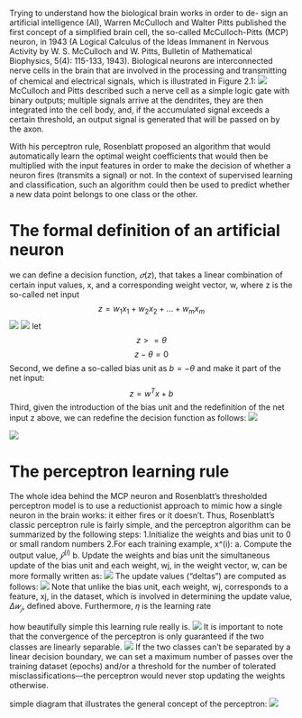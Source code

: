Trying to understand how the biological brain works in order to de-
sign an artificial intelligence (AI), Warren McCulloch and Walter Pitts published the first concept of a simplified brain cell, the so-called McCulloch-Pitts (MCP) neuron, in 1943 (A Logical Calculus of the Ideas Immanent in Nervous Activity by W. S. McCulloch and W. Pitts, Bulletin of Mathematical Biophysics, 5(4): 115-133, 1943).
Biological neurons are interconnected nerve cells in the brain that are involved in the processing and transmitting of chemical and electrical signals, which is illustrated in Figure 2.1:
![](https://i.imgur.com/dhrmGTf.png)
McCulloch and Pitts described such a nerve cell as a simple logic gate with binary outputs; multiple signals arrive at the dendrites, they are then integrated into the cell body, and, if the accumulated signal exceeds a certain threshold, an output signal is generated that will be passed on by the axon.

With his perceptron rule, Rosenblatt proposed an algorithm that would automatically learn the optimal weight coefficients that would then be multiplied with the input features in order to make the decision of whether a neuron fires (transmits a signal) or not. In the context of supervised learning and classification, such an algorithm could then be used to predict whether a new data point belongs to one class or the other.










# The formal definition of an artificial neuron
we can define a decision function, $𝜎(z)$, that takes a linear combination of certain input values, x, and a corresponding weight vector, w, where z is the so-called
net input $$z = w_1x_1 + w_2x_2 + ... + w_mx_m
$$
![](https://i.imgur.com/ga2syLx.png)
![](https://i.imgur.com/fDtOkMT.png)
let 
$$z>=\theta$$
$$z-\theta=0$$
Second, we define a so-called bias unit as $b=-\theta$ and make it part of the net input:
$$z=w^Tx+b$$
Third, given the introduction of the bias unit and the redefinition of the net input z above, we can redefine the decision function as follows:
![](https://i.imgur.com/goDY2Pu.png)

![](https://i.imgur.com/72kM343.png)

# The perceptron learning rule
The whole idea behind the MCP neuron and Rosenblatt’s thresholded perceptron model is to use a reductionist approach to mimic how a single neuron in the brain works: it either fires or it doesn’t. Thus, Rosenblatt’s classic perceptron rule is fairly simple, and the perceptron algorithm can be summarized by the following steps:
1.Initialize the weights and bias unit to 0 or small random numbers
2.For each training example, x^(i):
	a. Compute the output value, $\hat{𝑦}^{(i)}$ 
	b. Update the weights and bias unit
the simultaneous update of the bias unit and each weight, wj, in the weight vector, w, can be more formally written as:
![](https://i.imgur.com/Seadnxf.png)
The update values (“deltas”) are computed as follows:
![](https://i.imgur.com/HjHhnTs.png)
Note that unlike the bias unit, each weight, wj, corresponds to a feature, xj, in the dataset, which is involved in determining the update value, $Δ𝑤_𝑗$, defined above. Furthermore, 𝜂 is the learning rate


how beautifully simple this learning rule really is.
![](https://i.imgur.com/BlN4lgm.png)
It is important to note that the convergence of the perceptron is only guaranteed if the two classes are linearly separable.
![](https://i.imgur.com/cjcCSTn.png)
If the two classes can’t be separated by a linear decision boundary, we can set a maximum number of passes over the training dataset (epochs) and/or a threshold for the number of tolerated misclassifications—the perceptron would never stop updating the weights otherwise.


simple diagram that illustrates the general concept of the perceptron:
![](https://i.imgur.com/P3ww0NC.png)

